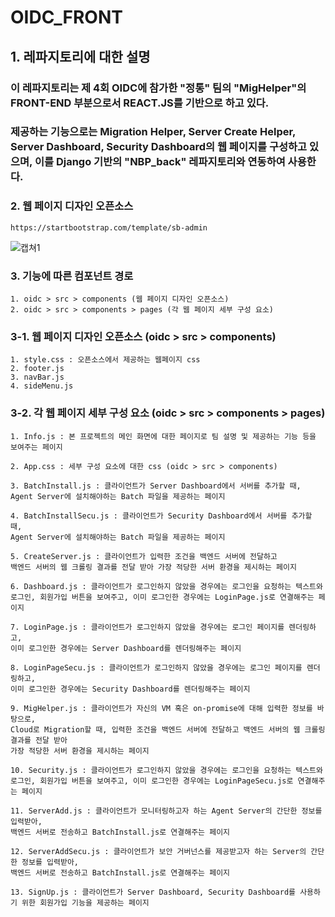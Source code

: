 # OIDC_FRONT

## 1. 레파지토리에 대한 설명
### 이 레파지토리는 제 4회 OIDC에 참가한 "정통" 팀의 "MigHelper"의 FRONT-END 부분으로서 REACT.JS를 기반으로 하고 있다. 
### 제공하는 기능으로는 Migration Helper, Server Create Helper, Server Dashboard, Security Dashboard의 웹 페이지를 구성하고 있으며, 이를 Django 기반의 "NBP_back" 레파지토리와 연동하여 사용한다.

### 2. 웹 페이지 디자인 오픈소스
    https://startbootstrap.com/template/sb-admin
    
![캡쳐1](https://user-images.githubusercontent.com/86856855/181065167-33b9da6e-d084-4ad0-b652-7891844afa2e.jpg)    

### 3. 기능에 따른 컴포넌트 경로
    1. oidc > src > components (웹 페이지 디자인 오픈소스)
    2. oidc > src > components > pages (각 웹 페이지 세부 구성 요소)
    
### 3-1. 웹 페이지 디자인 오픈소스 (oidc > src > components)
    1. style.css : 오픈소스에서 제공하는 웹페이지 css
    2. footer.js
    3. navBar.js
    4. sideMenu.js

### 3-2. 각 웹 페이지 세부 구성 요소 (oidc > src > components > pages) 
    1. Info.js : 본 프로젝트의 메인 화면에 대한 페이지로 팀 설명 및 제공하는 기능 등을 보여주는 페이지
    
    2. App.css : 세부 구성 요소에 대한 css (oidc > src > components)
    
    3. BatchInstall.js : 클라이언트가 Server Dashboard에서 서버를 추가할 때, 
    Agent Server에 설치해야하는 Batch 파일을 제공하는 페이지
    
    4. BatchInstallSecu.js : 클라이언트가 Security Dashboard에서 서버를 추가할 때, 
    Agent Server에 설치해야하는 Batch 파일을 제공하는 페이지
    
    5. CreateServer.js : 클라이언트가 입력한 조건을 백엔드 서버에 전달하고 
    백엔드 서버의 웹 크롤링 결과를 전달 받아 가장 적당한 서버 환경을 제시하는 페이지
    
    6. Dashboard.js : 클라이언트가 로그인하지 않았을 경우에는 로그인을 요청하는 텍스트와 
    로그인, 회원가입 버튼을 보여주고, 이미 로그인한 경우에는 LoginPage.js로 연결해주는 페이지
    
    7. LoginPage.js : 클라이언트가 로그인하지 않았을 경우에는 로그인 페이지를 렌더링하고,
    이미 로그인한 경우에는 Server Dashboard를 렌더링해주는 페이지
    
    8. LoginPageSecu.js : 클라이언트가 로그인하지 않았을 경우에는 로그인 페이지를 렌더링하고,
    이미 로그인한 경우에는 Security Dashboard를 렌더링해주는 페이지
    
    9. MigHelper.js : 클라이언트가 자신의 VM 혹은 on-promise에 대해 입력한 정보를 바탕으로, 
    Cloud로 Migration할 때, 입력한 조건을 백엔드 서버에 전달하고 백엔드 서버의 웹 크롤링 결과를 전달 받아 
    가장 적당한 서버 환경을 제시하는 페이지 
    
    10. Security.js : 클라이언트가 로그인하지 않았을 경우에는 로그인을 요청하는 텍스트와 
    로그인, 회원가입 버튼을 보여주고, 이미 로그인한 경우에는 LoginPageSecu.js로 연결해주는 페이지
    
    11. ServerAdd.js : 클라이언트가 모니터링하고자 하는 Agent Server의 간단한 정보를 입력받아,
    백엔드 서버로 전송하고 BatchInstall.js로 연결해주는 페이지
    
    12. ServerAddSecu.js : 클라이언트가 보안 거버넌스를 제공받고자 하는 Server의 간단한 정보를 입력받아,
    백엔드 서버로 전송하고 BatchInstall.js로 연결해주는 페이지
    
    13. SignUp.js : 클라이언트가 Server Dashboard, Security Dashboard를 사용하기 위한 회원가입 기능을 제공하는 페이지
    
